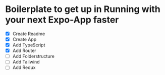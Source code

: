 # Boilerplate to get up in Running with your next Expo-App faster

- [x] Create Readme
- [x] Create App
- [x] Add TypeScript
- [x] Add Router
- [ ] Add Folderstructure
- [ ] Add Tailwind
- [ ] Add Redux

